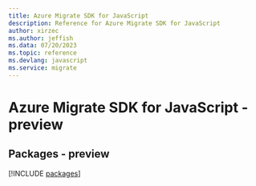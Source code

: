 ```yaml
---
title: Azure Migrate SDK for JavaScript
description: Reference for Azure Migrate SDK for JavaScript
author: xirzec
ms.author: jeffish
ms.data: 07/20/2023
ms.topic: reference
ms.devlang: javascript
ms.service: migrate
---
```

# Azure Migrate SDK for JavaScript - preview
## Packages - preview
[!INCLUDE [packages](migrate-index.md)]
